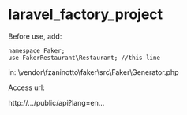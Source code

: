 # laravel_factory_project

Before use, add:
```
namespace Faker;
use FakerRestaurant\Restaurant; //this line
```
in: \vendor\fzaninotto\faker\src\Faker\Generator.php

Access url:

http://.../public/api?lang=en...

